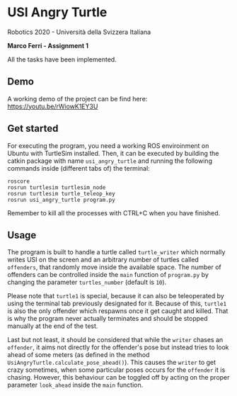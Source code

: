# USI Angry Turtle

Robotics 2020 - Università della Svizzera Italiana

**Marco Ferri - Assignment 1**

All the tasks have been implemented.


## Demo

A working demo of the project can be find here: https://youtu.be/rWiowK1EY3U


## Get started

For executing the program, you need a working ROS enviroinment on Ubuntu with TurtleSim installed. Then, it can be executed by building the catkin package with name `usi_angry_turtle` and running the following commands inside (different tabs of) the terminal:

```
roscore
rosrun turtlesim turtlesim_node
rosrun turtlesim turtle_teleop_key 
rosrun usi_angry_turtle program.py
```

Remember to kill all the processes with CTRL+C when you have finished.


## Usage

The program is built to handle a turtle called `turtle_writer` which normally writes USI on the screen and an arbitrary number of turtles called `offenders`, that randomly move inside the available space. The number of offenders can be controlled inside the `main` function of `program.py` by changing the parameter `turtles_number` (default is `10`).

Please note that `turtle1` is special, because it can also be teleoperated by using the terminal tab previously designated for it. Because of this, `turtle1` is also the only offender which respawns once it get caught and killed. That is why the program never actually terminates and should be stopped manually at the end of the test.

Last but not least, it should be considered that while the `writer` chases an `offender`, it aims not directly for the offender's pose but instead tries to look ahead of some meters (as defined in the method `UsiAngryTurtle.calculate_pose_ahead()`). This causes the `writer` to get crazy sometimes, when some particular poses occurs for the `offender` it is chasing. However, this behaviour can be toggled off by acting on the proper parameter `look_ahead` inside the `main` function.



